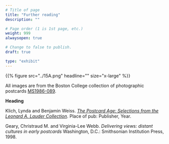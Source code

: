 ```yaml
---
# Title of page
title: "Further reading"
description: ""

# Page order (1 is 1st page, etc.)
weight: 999
alwaysopen: true

# Change to false to publish.
draft: true

type: "exhibit"
---
```

{{% figure src="../15A.png" headline="" size="x-large" %}}

All images are from the Boston College collection of photographic postcards [MS1986-089](https://bc-primo.hosted.exlibrisgroup.com/permalink/f/l6ucgu/ALMA-BC21503452010001021). 

__Heading__

Klich, Lynda and Benjamin Weiss. *[The Postcard Age: Selections from the Leonard A. Lauder Collection](https://bc-primo.hosted.exlibrisgroup.com/permalink/f/l6ucgu/ALMA-BC21423158350001021)*. Place of pub: Publisher, Year.

Geary, Christraud M. and Virginia-Lee Webb. *Delivering views: distant cultures in early postcards* Washington, D.C.: Smithsonian Institution Press, 1998.


